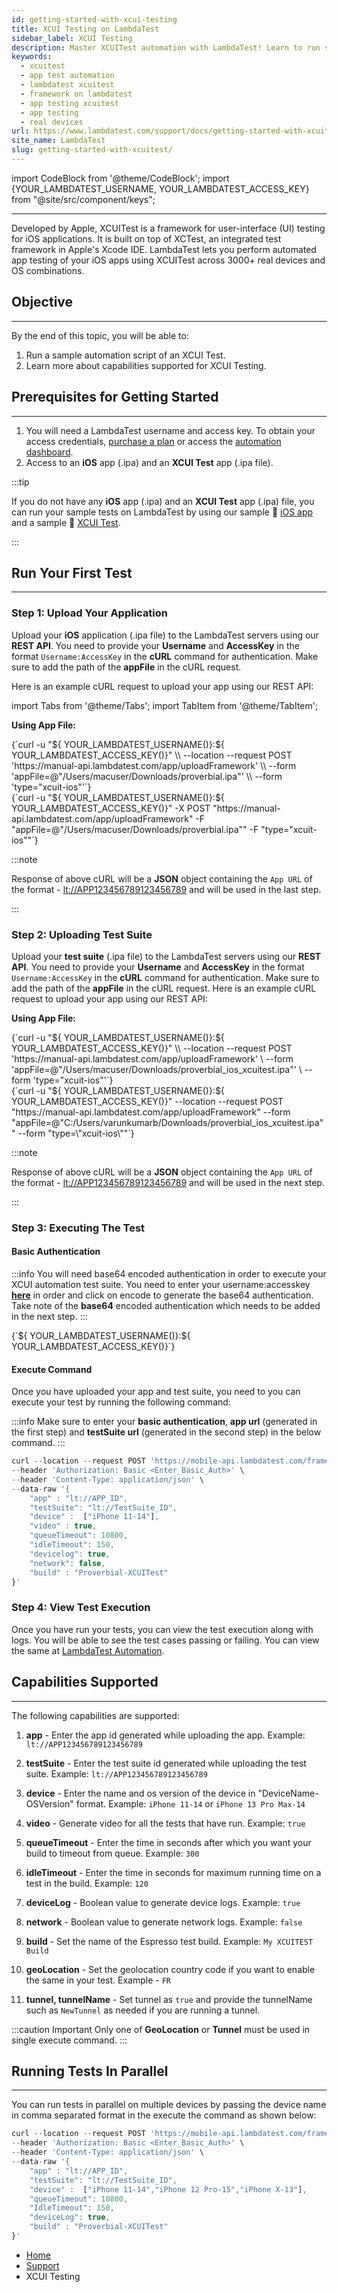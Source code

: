 ```yaml
---
id: getting-started-with-xcui-testing
title: XCUI Testing on LambdaTest
sidebar_label: XCUI Testing
description: Master XCUITest automation with LambdaTest! Learn to run scripts, utilize capabilities, and execute tests on real iOS devices effortlessly. Get started now!
keywords:
  - xcuitest
  - app test automation
  - lambdatest xcuitest
  - framework on lambdatest
  - app testing xcuitest
  - app testing
  - real devices
url: https://www.lambdatest.com/support/docs/getting-started-with-xcuitest/
site_name: LambdaTest
slug: getting-started-with-xcuitest/
---
```


import CodeBlock from '@theme/CodeBlock';
import {YOUR_LAMBDATEST_USERNAME, YOUR_LAMBDATEST_ACCESS_KEY} from "@site/src/component/keys";

<script type="application/ld+json"
      dangerouslySetInnerHTML={{ __html: JSON.stringify({
       "@context": "https://schema.org",
        "@type": "BreadcrumbList",
        "itemListElement": [{
          "@type": "ListItem",
          "position": 1,
          "name": "Home",
          "item": "https://www.lambdatest.com"
        },{
          "@type": "ListItem",
          "position": 2,
          "name": "Support",
          "item": "https://www.lambdatest.com/support/docs/"
        },{
          "@type": "ListItem",
          "position": 3,
          "name": "XCUI Testing on LambdaTest",
          "item": "https://www.lambdatest.com/support/docs/getting-started-with-xcuitest/"
        }]
      })
    }}
></script>
---

Developed by Apple, XCUITest is a framework for user-interface (UI) testing for iOS applications. It is built on top of XCTest, an integrated test framework in Apple's Xcode IDE. LambdaTest lets you perform automated app testing of your iOS apps using XCUITest across 3000+ real devices and OS combinations.

## Objective

---

By the end of this topic, you will be able to:

1. Run a sample automation script of an XCUI Test.
2. Learn more about capabilities supported for XCUI Testing.


## Prerequisites for Getting Started

---

1. You will need a LambdaTest username and access key. To obtain your access credentials, [purchase a plan](https://billing.lambdatest.com/billing/plans) or access the [automation dashboard](https://appautomation.lambdatest.com/).
2. Access to an **iOS** app (.ipa) and an **XCUI Test** app (.ipa file).

:::tip

If you do not have any **iOS** app (.ipa) and an **XCUI Test** app (.ipa) file, you can run your sample tests on LambdaTest by using our sample :link: [iOS app](https://prod-mobile-artefacts.lambdatest.com/assets/docs/proverbial_ios.ipa) and a sample :link: [XCUI Test](https://prod-mobile-artefacts.lambdatest.com/assets/docs/proverbial_ios_xcuitest.ipa).

:::

## Run Your First Test

---

### Step 1: Upload Your Application

Upload your **iOS** application (.ipa file) to the LambdaTest servers using our **REST API**. You need to provide your **Username** and **AccessKey** in the format ```Username:AccessKey``` in the **cURL** command for authentication. Make sure to add the path of the **appFile** in the cURL request.

Here is an example cURL request to upload your app using our REST API:

import Tabs from '@theme/Tabs';
import TabItem from '@theme/TabItem';

**Using App File:**

<Tabs className="docs__val">

<TabItem value="bash" label="Linux / MacOS" default>

  <div className="lambdatest__codeblock">
    <CodeBlock className="language-bash">
  {`curl -u "${ YOUR_LAMBDATEST_USERNAME()}:${ YOUR_LAMBDATEST_ACCESS_KEY()}" \\
--location --request POST 'https://manual-api.lambdatest.com/app/uploadFramework' \\
--form 'appFile=@"/Users/macuser/Downloads/proverbial.ipa"' \\
--form 'type="xcuit-ios"'`}
  </CodeBlock>
</div>

</TabItem>

<TabItem value="powershell" label="Windows" default>

  <div className="lambdatest__codeblock">
    <CodeBlock className="language-powershell">
{`curl -u "${ YOUR_LAMBDATEST_USERNAME()}:${ YOUR_LAMBDATEST_ACCESS_KEY()}" -X POST "https://manual-api.lambdatest.com/app/uploadFramework" -F "appFile=@"/Users/macuser/Downloads/proverbial.ipa"" -F "type="xcuit-ios""`}
  </CodeBlock>
</div>

</TabItem>
</Tabs>

:::note

Response of above cURL will be a **JSON** object containing the `App URL` of the format - <lt://APP123456789123456789> and will be used in the last step.

:::

### Step 2: Uploading Test Suite

Upload your **test suite** (.ipa file) to the LambdaTest servers using our **REST API**. You need to provide your **Username** and **AccessKey** in the format `Username:AccessKey` in the **cURL** command for authentication. Make sure to add the path of the **appFile** in the cURL request. Here is an example cURL request to upload your app using our REST API:

**Using App File:**

<Tabs className="docs__val">

<TabItem value="bash" label="Linux / MacOS" default>

  <div className="lambdatest__codeblock">
    <CodeBlock className="language-bash">
  {`curl -u "${ YOUR_LAMBDATEST_USERNAME()}:${ YOUR_LAMBDATEST_ACCESS_KEY()}" \\
--location --request POST 'https://manual-api.lambdatest.com/app/uploadFramework' \
--form 'appFile=@"/Users/macuser/Downloads/proverbial_ios_xcuitest.ipa"' \
--form 'type="xcuit-ios"'`}
  </CodeBlock>
</div>

</TabItem>

<TabItem value="powershell" label="Windows" default>

  <div className="lambdatest__codeblock">
    <CodeBlock className="language-powershell">
{`curl -u "${ YOUR_LAMBDATEST_USERNAME()}:${ YOUR_LAMBDATEST_ACCESS_KEY()}" --location --request POST "https://manual-api.lambdatest.com/app/uploadFramework" --form "appFile=@"C:/Users/varunkumarb/Downloads/proverbial_ios_xcuitest.ipa"" --form "type=\"xcuit-ios\""`}
  </CodeBlock>
</div>

</TabItem>
</Tabs>

:::note

Response of above cURL will be a **JSON** object containing the `App URL` of the format - <lt://APP123456789123456789> and will be used in the next step.

:::

### Step 3: Executing The Test

#### Basic Authentication

:::info 
You will need base64 encoded authentication in order to execute your XCUI automation test suite. You need to enter your username:accesskey **[here](https://mixedanalytics.com/knowledge-base/api-connector-encode-credentials-to-base-64/)** in order and click on encode to generate the base64 authentication. Take note of the **base64** encoded authentication which needs to be added in the next step.
:::

<div className="lambdatest__codeblock">
    <CodeBlock className="language-powershell">
{`${ YOUR_LAMBDATEST_USERNAME()}:${ YOUR_LAMBDATEST_ACCESS_KEY()}`}
  </CodeBlock>
</div>

#### Execute Command

Once you have uploaded your app and test suite, you need to you can execute your test by running the following command:

:::info 
Make sure to enter your **basic authentication**, **app url** (generated in the first step) and **testSuite url** (generated in the second step) in the below command.
:::


```js
curl --location --request POST 'https://mobile-api.lambdatest.com/framework/v1/xcui/build' \
--header 'Authorization: Basic <Enter_Basic_Auth>' \
--header 'Content-Type: application/json' \
--data-raw '{
    "app" : "lt://APP_ID",
    "testSuite": "lt://TestSuite_ID",
    "device" :  ["iPhone 11-14"],
    "video" : true,
    "queueTimeout": 10800,
    "idleTimeout": 150,
    "devicelog": true,
    "network": false,
    "build" : "Proverbial-XCUITest"
}'
```

### Step 4: View Test Execution

Once you have run your tests, you can view the test execution along with logs. You will be able to see the test cases passing or failing. You can view the same at [LambdaTest Automation](https://accounts.lambdatest.com/login).

## Capabilities Supported
***

The following capabilities are supported:

1. **app** - Enter the app id generated while uploading the app. Example: `lt://APP123456789123456789`

2. **testSuite** - Enter the test suite id generated while uploading the test suite. Example: `lt://APP123456789123456789`

3. **device** - Enter the name and os version of the device in "DeviceName-OSVersion" format. Example: `iPhone 11-14` or `iPhone 13 Pro Max-14`

4. **video** - Generate video for all the tests that have run. Example: `true`

5. **queueTimeout** - Enter the time in seconds after which you want your build to timeout from queue. Example: `300`

6. **idleTimeout** - Enter the time in seconds for maximum running time on a test in the build. Example: `120`

7. **deviceLog** - Boolean value to generate device logs. Example: `true`

8. **network** - Boolean value to generate network logs. Example: `false`

9. **build** - Set the name of the Espresso test build. Example: `My XCUITEST Build`

10. **geoLocation** - Set the geolocation country code if you want to enable the same in your test. Example - `FR`

11. **tunnel, tunnelName** - Set tunnel as `true` and provide the tunnelName such as `NewTunnel` as needed if you are running a tunnel.

:::caution Important
Only one of **GeoLocation** or **Tunnel** must be used in single execute command.
:::

## Running Tests In Parallel
***

You can run tests in parallel on multiple devices by passing the device name in comma separated format in the execute the command as shown below:

```js
curl --location --request POST 'https://mobile-api.lambdatest.com/framework/v1/xcui/build' \
--header 'Authorization: Basic <Enter_Basic_Auth>' \
--header 'Content-Type: application/json' \
--data-raw '{
    "app" : "lt://APP_ID",
    "testSuite": "lt://TestSuite_ID",
    "device" :  ["iPhone 11-14","iPhone 12 Pro-15","iPhone X-13"],
    "queueTimeout": 10800,
    "IdleTimeout": 150,
    "deviceLog": true,
    "build" : "Proverbial-XCUITest"
}'
```

<nav aria-label="breadcrumbs">
  <ul className="breadcrumbs">
    <li className="breadcrumbs__item">
      <a className="breadcrumbs__link" target="_self" href="https://www.lambdatest.com">
        Home
      </a>
    </li>
    <li className="breadcrumbs__item">
      <a className="breadcrumbs__link" target="_self" href="https://www.lambdatest.com/support/docs/">
        Support
      </a>
    </li>
    <li className="breadcrumbs__item breadcrumbs__item--active">
      <span className="breadcrumbs__link">
      XCUI Testing</span>
    </li>
  </ul>
</nav>
